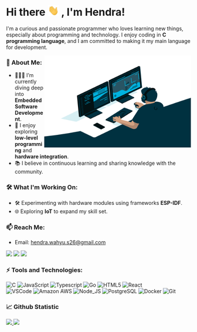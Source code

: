 # Hi there <img src="https://raw.githubusercontent.com/whysaputro/whysaputro/master/wave.gif" width="30px"> , I'm Hendra!
  
I'm a curious and passionate programmer who loves learning new things, especially about programming and technology. I enjoy coding in **C programming language**, and I am committed to making it my main language for development.

<img align="right" alt="GIF" src="https://raw.githubusercontent.com/whysaputro/whysaputro/master/code.gif" width="400" height="250" />

### 🚀 About Me:
- 🧑🏻‍💻 I’m currently diving deep into **Embedded Software Development**.
- 🌟 I enjoy exploring **low-level programming** and **hardware integration**.
- 📚 I believe in continuous learning and sharing knowledge with the community.

### 🛠️ What I'm Working On:
- 🛠️ Experimenting with hardware modules using frameworks **ESP-IDF**.
- 🌐 Exploring **IoT** to expand my skill set.

### 📫 Reach Me:
- Email: hendra.wahyu.s26@gmail.com 
 
[![](https://visitcount.itsvg.in/api?id=whysaputro&label=Profile%20Views&color=12&icon=5&pretty=true)](https://visitcount.itsvg.in)
<a href="http://twitter.com/whysaputro"><img src="https://img.shields.io/badge/-twitter-informational?style=flat&logo=Twitter&logoColor=white&color=1DA1F2" /></a>
<a href="https://www.linkedin.com/in/hendra-wahyu-saputro-a48b68212/"><img src="https://img.shields.io/badge/-linkedin-informational?style=flat&logo=linkedin&logoColor=white&color=0077b5" /></a>

### ⚡ Tools and Technologies:
![C](https://img.shields.io/badge/C-informational?style=flat&logo=c&logoColor=white&color=2bbc8a)
![JavaScript](https://img.shields.io/badge/JavaScript-informational?style=flat&logo=javascript&logoColor=white&color=2bbc8a)
![Typescript](https://img.shields.io/badge/Typescript-informational?style=flat&logo=typescript&logoColor=white&color=2bbc8a)
![Go](https://img.shields.io/badge/Go-informational?style=flat&logo=go&logoColor=white&color=2bbc8a)
![HTML5](https://img.shields.io/badge/HTML5-informational?style=flat&logo=html5&logoColor=white&color=2bbc8a)
![React](https://img.shields.io/badge/React-informational?style=flat&logo=react&logoColor=white&color=2bbc8a)
</br>
![VSCode](https://img.shields.io/badge/-VSCode-informational?style=flat&logo=visual-studio-code&logoColor=white&color=2bbc8a)
![Amazon AWS](https://img.shields.io/badge/Amazon_AWS-informational?style=flat&logo=amazon-aws&logoColor=white&color=2bbc8a)
![Node_JS](https://img.shields.io/badge/Nodejs-informational?style=flat&logo=Node.js&logoColor=white&color=2bbc8a)
![PostgreSQL](https://img.shields.io/badge/PostgreSQL-informational?style=flat&logo=postgresql&logoColor=white&color=2bbc8a)
![Docker](https://img.shields.io/badge/Docker-informational?style=flat&logo=docker&logoColor=white&color=2bbc8a)
![Git](https://img.shields.io/badge/Git-informational?style=flat&logo=git&logoColor=white&color=2bbc8a)

  
### 📈 Github Statistic
<p align="left" dir="auto">
    <a href="https://github.com/whysaputro">
      <img height="150em" src="https://github-readme-stats-eight-theta.vercel.app/api?username=whysaputro&show_icons=true&theme=ayu-mirage&include_all_commits=true&count_private=true" style="max-width: 100%;"/>
      <img height="150em" src="https://github-readme-stats-eight-theta.vercel.app/api/top-langs/?username=whysaputro&layout=compact&langs_count=8&theme=ayu-mirage" style="max-width: 100%;"/>
    </a>
</p>
